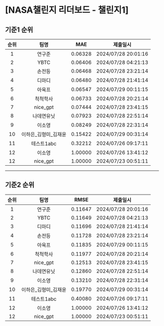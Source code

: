 # [NASA챌린지 리더보드 - 챌린지1]
## 기준1 순위
| 순위 | 팀명 | MAE | 제출일시 |
|:----:|:----:|:-----:|:----:|
| 1 | 연구준 | 0.06328 | 2024/07/28 20:01:16 |
| 2 | YBTC | 0.06406 | 2024/07/28 04:21:13 |
| 3 | 손전등 | 0.06468 | 2024/07/28 23:21:14 |
| 4 | 디마디 | 0.06480 | 2024/07/28 21:41:14 |
| 5 | 아육프 | 0.06547 | 2024/07/29 00:11:15 |
| 6 | 척척학사 | 0.06733 | 2024/07/28 20:21:14 |
| 7 | nice_gpt | 0.07444 | 2024/07/28 23:41:15 |
| 8 | 나데연유닛 | 0.07923 | 2024/07/28 22:51:14 |
| 9 | 이소영 | 0.08249 | 2024/07/28 22:31:14 |
| 10 | 이하은_김형미_김재윤 | 0.15422 | 2024/07/29 00:31:14 |
| 11 | 테스트1abc | 0.32212 | 2024/07/26 09:17:11 |
| 12 | 이소영 | 1.00000 | 2024/07/26 13:41:12 |
| 12 | nice_gpt | 1.00000 | 2024/07/23 00:51:11 |
___
## 기준2 순위
| 순위 | 팀명 | RMSE | 제출일시 |
|:----:|:----:|:-----:|:----:|
| 1 | 연구준 | 0.11647 | 2024/07/28 20:01:16 |
| 2 | YBTC | 0.11649 | 2024/07/28 04:21:13 |
| 3 | 디마디 | 0.11696 | 2024/07/28 21:41:14 |
| 4 | 손전등 | 0.11728 | 2024/07/28 23:21:14 |
| 5 | 아육프 | 0.11835 | 2024/07/29 00:11:15 |
| 6 | 척척학사 | 0.11977 | 2024/07/28 20:21:14 |
| 7 | nice_gpt | 0.12513 | 2024/07/28 23:41:15 |
| 8 | 나데연유닛 | 0.12860 | 2024/07/28 22:51:14 |
| 9 | 이소영 | 0.13210 | 2024/07/28 22:31:14 |
| 10 | 이하은_김형미_김재윤 | 0.19770 | 2024/07/29 00:31:14 |
| 11 | 테스트1abc | 0.40080 | 2024/07/26 09:17:11 |
| 12 | 이소영 | 1.00000 | 2024/07/26 13:41:12 |
| 12 | nice_gpt | 1.00000 | 2024/07/23 00:51:11 |
